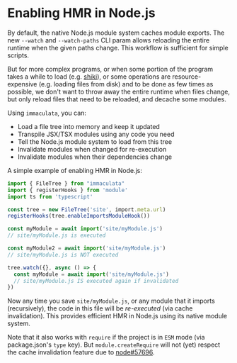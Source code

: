 # Enabling HMR in Node.js

By default, the native Node.js module system caches module exports.
The new `--watch` and `--watch-paths` CLI param allows reloading
the entire runtime when the given paths change. This workflow is
sufficient for simple scripts.

But for more complex programs, or when some portion of the program
takes a while to load (e.g. [shiki](https://shiki.matsu.io/)),
or some operations are resource-expensive (e.g. loading files from
disk) and to be done as few times as possible, we don't want
to throw away the entire runtime when files change, but only
reload files that need to be reloaded, and decache some modules.

Using `immaculata`, you can:

* Load a file tree into memory and keep it updated
* Transpile JSX/TSX modules using any code you need
* Tell the Node.js module system to load from this tree
* Invalidate modules when changed for re-execution
* Invalidate modules when their dependencies change

A simple example of enabling HMR in Node.js:

```ts
import { FileTree } from "immaculata"
import { registerHooks } from 'module'
import ts from 'typescript'

const tree = new FileTree('site', import.meta.url)
registerHooks(tree.enableImportsModuleHook())

const myModule = await import('site/myModule.js')
// site/myModule.js is executed

const myModule2 = await import('site/myModule.js')
// site/myModule.js is NOT executed

tree.watch({}, async () => {
  const myModule = await import('site/myModule.js')
  // site/myModule.js IS executed again if invalidated
})
```

Now any time you save `site/myModule.js`, or any
module that it imports (recursively), the code
in this file will be *re-executed* (via cache
invalidation). This provides efficient HMR in Node.js
using its native module system.

Note that it also works with `require` if the project
is in `ESM` mode (via package.json's `type` key).
But `module.createRequire` will not (yet) respect
the cache invalidation feature due to
[node#57696](https://github.com/nodejs/node/issues/57696).
